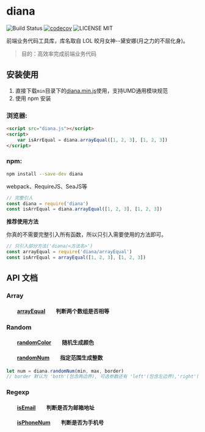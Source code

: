 # diana

![Build Status](https://travis-ci.org/MuYunyun/diana.svg?branch=master) [![codecov](https://codecov.io/gh/MuYunyun/diana/branch/master/graph/badge.svg)](https://codecov.io/gh/MuYunyun/diana) ![LICENSE MIT](https://img.shields.io/npm/l/express.svg)


前端业务代码工具库，库名取自 LOL 皎月女神--黛安娜(月之力的不屈化身)。

> 目的：高效率完成前端业务代码

## 安装使用

1. 直接下载`min`目录下的[diana.min.js](https://github.com/proYang/outils/blob/master/min/outils.min.js)使用，支持UMD通用模块规范
2. 使用 npm 安装

### 浏览器:

``` html
<script src="diana.js"></script>
<script>
    var isArrEqual = diana.arrayEqual([1, 2, 3], [1, 2, 3])
</script>
```

### npm:

```bash
npm install --save-dev diana
```

webpack、RequireJS、SeaJS等
```js
// 完整引人
const diana = require('diana')
const isArrEqual = diana.arrayEqual([1, 2, 3], [1, 2, 3])
```

**推荐使用方法**

你真的不需要完整引入所有函数，所以只引入需要使用的方法即可。
``` javascript
// 只引入部分方法('diana/<方法名>')
const arrayEqual = require('diana/arrayEqual')
const isArrEqual = arrayEqual([1, 2, 3], [1, 2, 3])
```

## API 文档

### Array
#### &emsp;&emsp;[arrayEqual](https://github.com/MuYunyun/diana/blob/master/src/array/arrayEqual.js)&emsp;&emsp;判断两个数组是否相等

### Random
#### &emsp;&emsp;[randomColor](https://github.com/MuYunyun/diana/blob/master/src/random/randomColor.js)&emsp;&emsp;随机生成颜色
#### &emsp;&emsp;[randomNum](https://github.com/MuYunyun/diana/blob/master/src/random/randomNum.js)&emsp;&emsp;指定范围生成整数
```js
let num = diana.randomNum(min, max, border)
// border 默认为 'both'(包含两边界), 可选参数还有 'left'(包含左边界),'right'(包含右边界),'no'(不包含边界)
```

### Regexp
#### &emsp;&emsp;[isEmail](https://github.com/MuYunyun/diana/blob/master/src/regexp/isEmail.js)&emsp;&emsp;判断是否为邮箱地址
#### &emsp;&emsp;[isPhoneNum](https://github.com/MuYunyun/diana/blob/master/src/regexp/isPhoneNum.js)&emsp;&emsp;判断是否为手机号


